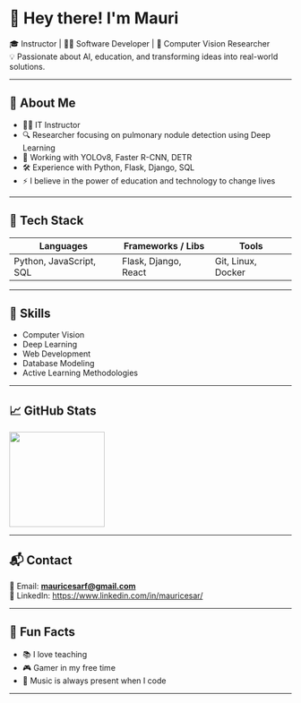 # 👋 Hey there! I'm Mauri

🎓 Instructor | 👨‍💻 Software Developer | 🔬 Computer Vision Researcher  
💡 Passionate about AI, education, and transforming ideas into real-world solutions.

---

## 🚀 About Me
- 👨‍🏫 IT Instructor
- 🔍 Researcher focusing on pulmonary nodule detection using Deep Learning
- 🧠 Working with YOLOv8, Faster R-CNN, DETR
- 🛠️ Experience with Python, Flask, Django, SQL
- ⚡ I believe in the power of education and technology to change lives

---

## 🔧 Tech Stack

| Languages | Frameworks / Libs | Tools |
|-----------|------------------|-------|
| Python, JavaScript, SQL | Flask, Django, React | Git, Linux, Docker |

---

## 🧠 Skills
- Computer Vision
- Deep Learning
- Web Development
- Database Modeling
- Active Learning Methodologies

---

## 📈 GitHub Stats
<div>
  <img height="170em" src="https://github-readme-stats.vercel.app/api/top-langs/?username=mauricesar&layout=compact&theme=tokyonight"/>
</div>

---

## 📬 Contact
📩 Email: **mauricesarf@gmail.com**  
🔗 LinkedIn: https://www.linkedin.com/in/mauricesar/ 

---

## 🎯 Fun Facts
- 📚 I love teaching
- 🎮 Gamer in my free time
- 🎵 Music is always present when I code

---
